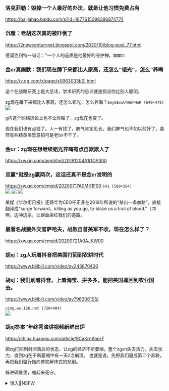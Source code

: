### 洛克菲勒：毁掉一个人最好的办法，就是让他习惯免费占有
https://baijiahao.baidu.com/s?id=1677615098386874774

### 沉雁：老胡这次真的被吓倒了
https://2newcenturynet.blogspot.com/2020/10/blog-post_77.html

德谟克利特一句话："一个人的品质是他最好的守护神。`龖龖囗`

### 金cr真幽默：我们现在蹲下来都比人家高，还怎么“韬光”，怎么“养晦
https://v.qq.com/x/page/x0963033b0j.html

这个在战略研究上是大忌讳，学术研究的忌讳就是假设你比别人聪明。

zg现在蹲下来都比人家高，还怎么韬光，怎么养晦？`EeyGEcwU4AEPHoH (640×478)`<br>
![](https://pbs.twimg.com/media/EeyGEcwU4AEPHoH?format=jpg&name=orig)

g内这个网络舆论上也不让你韬了，zg现在也变了。

现在我们也有点钱了。人一有钱了，脾气肯定见长。我们脾气也不如以前好了，虽然有些精英层愿意韬可是老bx不干了。

### 金cr：zg现在想继续韬光养晦有点自欺欺人了
https://xw.qq.com/amphtml/20181204A1GOP300

### 双赢”就是zg赢两次，这话还真不是金cr发明的
https://xw.qq.com/cmsid/20200717A0MK1F00
`641 (500×304)`<br>
![](https://inews.gtimg.com/newsapp_bt/0/12105007630/)
![](https://inews.gtimg.com/newsapp_bt/0/12105007630/)
![](https://inews.gtimg.com/newsapp_bt/0/12105007634/)

美媒《华尔街日报》还将华为CEO任正非在2019年所说的“杀出一条血路”，直接翻译成“surge forward，killing as you go, to blaze us a trail of blood.”（冲啊，边冲边杀，让鲜血染红我们的道路。

### 最著名战狼外交官萨哈夫，战败自首美军不收，现在怎么样了？
https://xw.qq.com/cmsid/20200721A0AJKW00

### 胡xj：zg人玩着抖音把美国打回到农耕时代
https://www.bilibili.com/video/av243870420

### 胡xj：我们刷着抖音，上着淘宝、拼多多，能把美国逼回到农业国去。
https://www.bilibili.com/video/av796306105/

`nimg.ws.126.net (720×404)`<br>
![](https://nimg.ws.126.net/?url=http%3A%2F%2Fvideoimg.ws.126.net%2Fcover%2F20200707%2Fp9AYsizmc_cover.jpg&thumbnail=750x2147483647&quality=75&type=jpg)

### 胡xj答案”年终秀演讲视频新鲜出炉
https://china.huanqiu.com/article/9CaKrnKoprF

把zg打回到封闭落后的状态，让zg的经济不断萎缩，整个zgsh失去活力，失去张力，直到zg在不断萎缩中有一天z治崩溃。 也就是说，先把我们逼成第二个苏联，再把我们强行推向苏联解体式的悲剧。

躲进碉堡里，缩起来死守。

<details><summary>慎入🔞NSFW</summary>

Not Safe For Work
![](https://upload.wikimedia.org/wikipedia/commons/thumb/d/d3/Biohazard_Symbol_Specification.png/210px-Biohazard_Symbol_Specification.png)

<details><summary><b>风险自理Use At Your Own Risk🈲</summary>

野山：双赢=zg赢两次。共嬴=g产d嬴。合作：合计把美国做掉
、讲宾：金火
`EeyGEcwVoAAEvdv (640×698)`<br>
![](https://pbs.twimg.com/media/EeyGEcwVoAAEvdv?format=jpg&name=orig)

### 驻h记者：在zg所有话题都是敏感话题
https://www.rfa.org/mandarin/yataibaodao/meiti/bx-09302020134229.html

安德里尼称，zg的g有媒体长期以来受zg当局管控，缺乏独立性和客观性。

他说：“无论是新闻还是教科书里，每一条信息能够传达给公众都是经过严格审查和精心设计的。g有媒体一直以来传达的信息都是基于zg伟大，zgg产d伟大，其他g家很糟糕’的理念。

##### 报告：疑似与zg有关的脸书账号干预美大选
https://www.rfa.org/mandarin/yataibaodao/meiti/rc-10012020135413.html
FakeFace`ex0609a.jpg (622×355)`<br>
![](https://www.rfa.org/mandarin/yataibaodao/meiti/rc-10012020135413.html/ex0609a.jpg)

</details>
</details>
